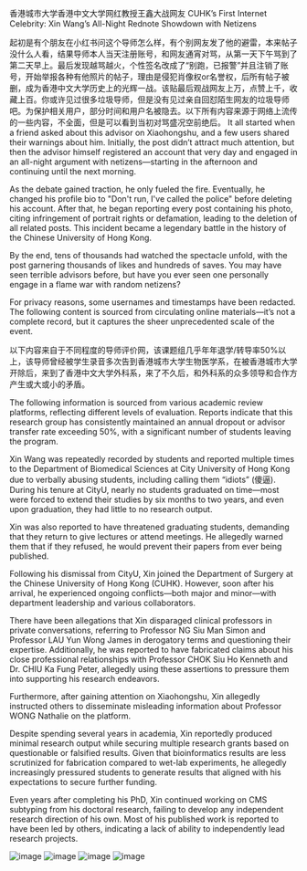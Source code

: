 
香港城市大学香港中文大学网红教授王鑫大战网友 CUHK’s First Internet Celebrity: Xin Wang’s All-Night Rednote Showdown with Netizens

起初是有个朋友在小红书问这个导师怎么样，有个别网友发了他的避雷，本来帖子没什么人看，结果导师本人当天注册账号，和网友通宵对骂，从第一天下午骂到了第二天早上。最后发现越骂越火，个性签名改成了“别跑，已报警”并且注销了账号，开始举报各种有他照片的帖子，理由是侵犯肖像权or名誉权，后所有帖子被删，成为香港中文大学历史上的光辉一战。该贴最后观战网友上万，点赞上千，收藏上百。你或许见过很多垃圾导师，但是没有见过亲自回怼陌生网友的垃圾导师吧。为保护相关用户，部分时间和用户名被隐去。以下所有内容来源于网络上流传的一些内容，不全面，但是可以看到当初对骂盛况空前绝后。
It all started when a friend asked about this advisor on Xiaohongshu, and a few users shared their warnings about him. Initially, the post didn’t attract much attention, but then the advisor himself registered an account that very day and engaged in an all-night argument with netizens—starting in the afternoon and continuing until the next morning.

As the debate gained traction, he only fueled the fire. Eventually, he changed his profile bio to "Don't run, I've called the police" before deleting his account. After that, he began reporting every post containing his photo, citing infringement of portrait rights or defamation, leading to the deletion of all related posts. This incident became a legendary battle in the history of the Chinese University of Hong Kong.

By the end, tens of thousands had watched the spectacle unfold, with the post garnering thousands of likes and hundreds of saves. You may have seen terrible advisors before, but have you ever seen one personally engage in a flame war with random netizens?

For privacy reasons, some usernames and timestamps have been redacted. The following content is sourced from circulating online materials—it’s not a complete record, but it captures the sheer unprecedented scale of the event.

以下内容来自于不同程度的导师评价网，该课题组几乎年年退学/转导率50%以上，该导师曾经被学生录音多次告到香港城市大学生物医学系，在被香港城市大学开除后，来到了香港中文大学外科系，来了不久后，和外科系的众多领导和合作方产生或大或小的矛盾。

The following information is sourced from various academic review platforms, reflecting different levels of evaluation. Reports indicate that this research group has consistently maintained an annual dropout or advisor transfer rate exceeding 50%, with a significant number of students leaving the program.

Xin Wang was repeatedly recorded by students and reported multiple times to the Department of Biomedical Sciences at City University of Hong Kong due to verbally abusing students, including calling them “idiots” (傻逼). During his tenure at CityU, nearly no students graduated on time—most were forced to extend their studies by six months to two years, and even upon graduation, they had little to no research output.

Xin was also reported to have threatened graduating students, demanding that they return to give lectures or attend meetings. He allegedly warned them that if they refused, he would prevent their papers from ever being published.

Following his dismissal from CityU, Xin joined the Department of Surgery at the Chinese University of Hong Kong (CUHK). However, soon after his arrival, he experienced ongoing conflicts—both major and minor—with department leadership and various collaborators.

There have been allegations that Xin disparaged clinical professors in private conversations, referring to Professor NG Siu Man Simon and Professor LAU Yun Wong James in derogatory terms and questioning their expertise. Additionally, he was reported to have fabricated claims about his close professional relationships with Professor CHOK Siu Ho Kenneth and Dr. CHIU Ka Fung Peter, allegedly using these assertions to pressure them into supporting his research endeavors.

Furthermore, after gaining attention on Xiaohongshu, Xin allegedly instructed others to disseminate misleading information about Professor WONG Nathalie on the platform.

Despite spending several years in academia, Xin reportedly produced minimal research output while securing multiple research grants based on questionable or falsified results. Given that bioinformatics results are less scrutinized for fabrication compared to wet-lab experiments, he allegedly increasingly pressured students to generate results that aligned with his expectations to secure further funding.

Even years after completing his PhD, Xin continued working on CMS subtyping from his doctoral research, failing to develop any independent research direction of his own. Most of his published work is reported to have been led by others, indicating a lack of ability to independently lead research projects.

![image](https://github.com/user-attachments/assets/feface27-39ea-44c8-b0f5-dac866da2dce)
![image](https://github.com/user-attachments/assets/8ce707c6-7927-45e2-a490-ead3388b07a9)
![image](https://github.com/user-attachments/assets/0543edca-619e-43db-a480-200d176811f8)
![image](https://github.com/user-attachments/assets/82b6c163-cec5-435b-9197-f71896991d80)




 
 
 

